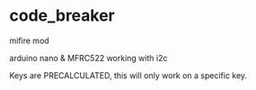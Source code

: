 # code_breaker
mifire mod

arduino nano & MFRC522 working with i2c 

Keys are PRECALCULATED, this will only work on a specific key.

